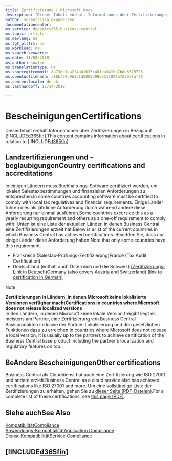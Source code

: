 ```yaml
---
title: Zertifizierung | Microsoft Docs
description: "Dieser Inhalt enthält Informationen über Zertifizierungen in Bezug auf Business Central."
author: sorenfriisalexandersen
documentationcenter: 
ms.service: dynamics365-business-central
ms.topic: article
ms.devlang: na
ms.tgt_pltfrm: na
ms.workload: na
ms.search.keywords: 
ms.date: 11/08/2018
ms.author: soalex
ms.translationtype: HT
ms.sourcegitcommit: 8a73de1aa2f4a0f633c401ea341bb7bde6579723
ms.openlocfilehash: a18bf59c9b1cfd5008d99e521109fb7d29efaf48
ms.contentlocale: de-ch
ms.lasthandoff: 12/14/2018

---
```

# <a name="certifications"></a><span data-ttu-id="356e0-103">Bescheinigungen</span><span class="sxs-lookup"><span data-stu-id="356e0-103">Certifications</span></span>  
<span data-ttu-id="356e0-104">Dieser Inhalt enthält Informationen über Zertifizierungen in Bezug auf [!INCLUDE[d365fin](../includes/d365fin_md.md)].</span><span class="sxs-lookup"><span data-stu-id="356e0-104">This content contains information about certifications in relation to [!INCLUDE[d365fin](../includes/d365fin_md.md)].</span></span>  

## <a name="country-certifications-and-accreditations"></a><span data-ttu-id="356e0-105">Landzertifizierungen und -beglaubigungen</span><span class="sxs-lookup"><span data-stu-id="356e0-105">Country certifications and accreditations</span></span>
<span data-ttu-id="356e0-106">In einigen Ländern muss Buchhaltungs-Software zertifiziert werden, um lokalen Salestaxbestimmungen und finanziellen Anforderungen zu entsprechen.</span><span class="sxs-lookup"><span data-stu-id="356e0-106">In some countries accounting software must be certified to comply with local tax regulatives and financial requirements.</span></span> <span data-ttu-id="356e0-107">Einige Länder führen dies als jährliche Anforderung durch während andere diese Anforderung nur einmal ausführen.</span><span class="sxs-lookup"><span data-stu-id="356e0-107">Some countries excersice this as a yearly recurring requirement and others as a one-off requirement to comply with.</span></span> <span data-ttu-id="356e0-108">Unten ist eine Liste der aktuellen Länder, in denen Business Central eine Zertifizierungen erzielt hat.</span><span class="sxs-lookup"><span data-stu-id="356e0-108">Below is a list of the current countries in which Business Central has achieved certifications.</span></span> <span data-ttu-id="356e0-109">Beachten Sie, dass nur einige Länder diese Anforderung haben.</span><span class="sxs-lookup"><span data-stu-id="356e0-109">Note that only some countries have this requirement.</span></span>  
- <span data-ttu-id="356e0-110">Frankreich (Salestax-Prüfungs-Zertifizierung)</span><span class="sxs-lookup"><span data-stu-id="356e0-110">France (Tax Audit Certification)</span></span>
- <span data-ttu-id="356e0-111">Deutschland (enthält auch Österreich und die Schweiz) [(Zertifizierungs-Link in Deutsch)](https://www.bdo.de/de-de/themen/softwarebescheinungen/bdo/microsoft-dynamics-365-business-central)</span><span class="sxs-lookup"><span data-stu-id="356e0-111">Germany (also covers Austria and Switzerland) [(link to certification in German)](https://www.bdo.de/de-de/themen/softwarebescheinungen/bdo/microsoft-dynamics-365-business-central)</span></span>

> [!NOTE]  
>  <span data-ttu-id="356e0-112">**Zertifizierungen in Ländern, in denen Microsoft keine lokalisierte Versionen verfügbar macht**</span><span class="sxs-lookup"><span data-stu-id="356e0-112">**Certifications in countries where Microsoft does not release localized versions**</span></span>  
> <span data-ttu-id="356e0-113">In den Ländern, in denen Microsoft keine lokale Version freigibt liegt es meistens am Partner, eine Zertifizierung von Business Central Basisprodukten inklusive der Partner-Lokalisierung und den gesetzlichen Funktionen dazu zu erreichen.</span><span class="sxs-lookup"><span data-stu-id="356e0-113">In countries where Microsoft does not release a local version, it is usually up to the partners to achieve certification of the Business Central base product including the partner's localization and regulatory features on top.</span></span>

## <a name="other-certifications"></a><span data-ttu-id="356e0-114">BeAndere Bescheinigungen</span><span class="sxs-lookup"><span data-stu-id="356e0-114">Other certifications</span></span>  
<span data-ttu-id="356e0-115">Business Central als Clouddienst hat auch eine Zertifizierung wie ISO 27001 und andere erzielt.</span><span class="sxs-lookup"><span data-stu-id="356e0-115">Business Central as a cloud service also has achieved certifications like ISO 27001 and more.</span></span> <span data-ttu-id="356e0-116">Um eine vollständige Liste der Zertifizierungen zu erhalten, gehen Sie zu [dieser Seite (PDF-Dateien)](https://aka.ms/d365-compliance-list).</span><span class="sxs-lookup"><span data-stu-id="356e0-116">For a complete list of these certifications, see [this page (PDF)](https://aka.ms/d365-compliance-list).</span></span>

## <a name="see-also"></a><span data-ttu-id="356e0-117">Siehe auch</span><span class="sxs-lookup"><span data-stu-id="356e0-117">See Also</span></span>  
[<span data-ttu-id="356e0-118">Kompatibilität</span><span class="sxs-lookup"><span data-stu-id="356e0-118">Compliance</span></span>](compliance-overview.md)  
[<span data-ttu-id="356e0-119">Anwendungs-Kompatibilität</span><span class="sxs-lookup"><span data-stu-id="356e0-119">Application Compliance</span></span>](compliance-application-compliance.md)  
[<span data-ttu-id="356e0-120">Dienst-Kompatibilität</span><span class="sxs-lookup"><span data-stu-id="356e0-120">Service Compliance</span></span>](compliance-service-compliance.md)  

 ## [!INCLUDE[d365fin](../includes/free_trial_md.md)]  
 

